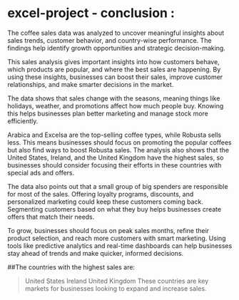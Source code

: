 # excel-project - conclusion :

The coffee sales data was analyzed to uncover meaningful insights about sales trends, customer behavior, and country-wise performance. The findings help identify growth opportunities and strategic decision-making.

This sales analysis gives important insights into how customers behave, which products are popular, and where the best sales are happening. By using these insights, businesses can boost their sales, improve customer relationships, and make smarter decisions in the market.

The data shows that sales change with the seasons, meaning things like holidays, weather, and promotions affect how much people buy. Knowing this helps businesses plan better marketing and manage stock more efficiently.

Arabica and Excelsa are the top-selling coffee types, while Robusta sells less. This means businesses should focus on promoting the popular coffees but also find ways to boost Robusta sales. The analysis also shows that the United States, Ireland, and the United Kingdom have the highest sales, so businesses should consider focusing their efforts in these countries with special ads and offers.

The data also points out that a small group of big spenders are responsible for most of the sales. Offering loyalty programs, discounts, and personalized marketing could keep these customers coming back. Segmenting customers based on what they buy helps businesses create offers that match their needs.

To grow, businesses should focus on peak sales months, refine their product selection, and reach more customers with smart marketing. Using tools like predictive analytics and real-time dashboards can help businesses stay ahead of trends and make quicker, informed decisions.

##The countries with the highest sales are:

>United States
>Ireland
>United Kingdom
These countries are key markets for businesses looking to expand and increase sales.










